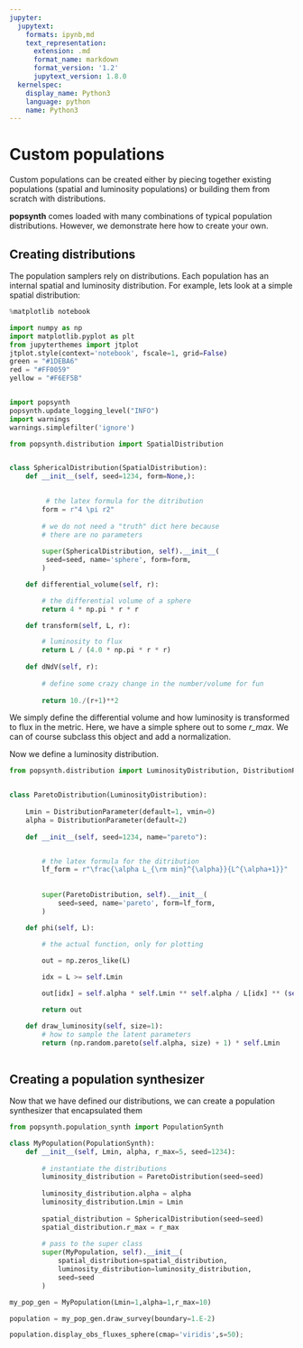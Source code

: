 ```yaml
---
jupyter:
  jupytext:
    formats: ipynb,md
    text_representation:
      extension: .md
      format_name: markdown
      format_version: '1.2'
      jupytext_version: 1.8.0
  kernelspec:
    display_name: Python3
    language: python
    name: Python3
---
```


# Custom populations

Custom populations can be created either by piecing together existing populations (spatial and luminosity populations) or building them from scratch with distributions.

**popsynth** comes loaded with many combinations of typical population distributions. However, we demonstrate here how to create your own.


## Creating distributions

The population samplers rely on distributions. Each population has an internal spatial and luminosity distribution. For example, lets look at a simple spatial distribution:


```python
%matplotlib notebook

import numpy as np
import matplotlib.pyplot as plt
from jupyterthemes import jtplot
jtplot.style(context='notebook', fscale=1, grid=False)
green = "#1DEBA6"
red = "#FF0059"
yellow = "#F6EF5B"


import popsynth
popsynth.update_logging_level("INFO")
import warnings
warnings.simplefilter('ignore')
```

```python
from popsynth.distribution import SpatialDistribution


class SphericalDistribution(SpatialDistribution):
    def __init__(self, seed=1234, form=None,):

        
         # the latex formula for the ditribution
        form = r"4 \pi r2"
        
        # we do not need a "truth" dict here because
        # there are no parameters
        
        super(SphericalDistribution, self).__init__(
         seed=seed, name='sphere', form=form,
        )

    def differential_volume(self, r):

        # the differential volume of a sphere
        return 4 * np.pi * r * r

    def transform(self, L, r):

        # luminosity to flux
        return L / (4.0 * np.pi * r * r)
    
    def dNdV(self, r):
        
        # define some crazy change in the number/volume for fun
        
        return 10./(r+1)**2

```

<!-- #region -->
We simply define the differential volume and how luminosity is transformed to flux in the metric. Here, we have a simple sphere out to some *r_max*. We can of course subclass this object and add a normalization.


Now we define a luminosity distribution.
<!-- #endregion -->

```python
from popsynth.distribution import LuminosityDistribution, DistributionParameter


class ParetoDistribution(LuminosityDistribution):
    
    Lmin = DistributionParameter(default=1, vmin=0)
    alpha = DistributionParameter(default=2)
    
    def __init__(self, seed=1234, name="pareto"):


        # the latex formula for the ditribution
        lf_form = r"\frac{\alpha L_{\rm min}^{\alpha}}{L^{\alpha+1}}"
        
        
        super(ParetoDistribution, self).__init__(
            seed=seed, name='pareto', form=lf_form,
        )

    def phi(self, L):
        
        # the actual function, only for plotting 

        out = np.zeros_like(L)

        idx = L >= self.Lmin

        out[idx] = self.alpha * self.Lmin ** self.alpha / L[idx] ** (self.alpha + 1)

        return out

    def draw_luminosity(self, size=1):
        # how to sample the latent parameters
        return (np.random.pareto(self.alpha, size) + 1) * self.Lmin
        
```

## Creating a population synthesizer

Now that we have defined our distributions, we can create a population synthesizer that encapsulated them

```python
from popsynth.population_synth import PopulationSynth

class MyPopulation(PopulationSynth):
    def __init__(self, Lmin, alpha, r_max=5, seed=1234):
        
        # instantiate the distributions
        luminosity_distribution = ParetoDistribution(seed=seed)
        
        luminosity_distribution.alpha = alpha
        luminosity_distribution.Lmin = Lmin
        
        spatial_distribution = SphericalDistribution(seed=seed)
        spatial_distribution.r_max = r_max
        
        # pass to the super class
        super(MyPopulation, self).__init__(         
            spatial_distribution=spatial_distribution,
            luminosity_distribution=luminosity_distribution,
            seed=seed
        )
```

```python
my_pop_gen = MyPopulation(Lmin=1,alpha=1,r_max=10)

population = my_pop_gen.draw_survey(boundary=1.E-2)
```

```python
population.display_obs_fluxes_sphere(cmap='viridis',s=50);
```

```python

```
